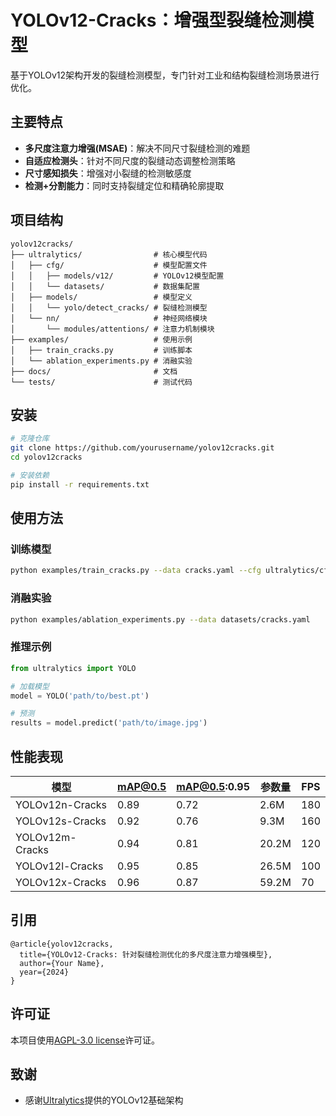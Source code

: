 # YOLOv12-Cracks：增强型裂缝检测模型

基于YOLOv12架构开发的裂缝检测模型，专门针对工业和结构裂缝检测场景进行优化。

## 主要特点

- **多尺度注意力增强(MSAE)**：解决不同尺寸裂缝检测的难题
- **自适应检测头**：针对不同尺度的裂缝动态调整检测策略
- **尺寸感知损失**：增强对小裂缝的检测敏感度
- **检测+分割能力**：同时支持裂缝定位和精确轮廓提取

## 项目结构

```
yolov12cracks/
├── ultralytics/                # 核心模型代码
│   ├── cfg/                    # 模型配置文件
│   │   ├── models/v12/         # YOLOv12模型配置
│   │   └── datasets/           # 数据集配置
│   ├── models/                 # 模型定义
│   │   └── yolo/detect_cracks/ # 裂缝检测模型
│   └── nn/                     # 神经网络模块
│       └── modules/attentions/ # 注意力机制模块
├── examples/                   # 使用示例
│   ├── train_cracks.py         # 训练脚本
│   └── ablation_experiments.py # 消融实验
├── docs/                       # 文档
└── tests/                      # 测试代码
```

## 安装

```bash
# 克隆仓库
git clone https://github.com/yourusername/yolov12cracks.git
cd yolov12cracks

# 安装依赖
pip install -r requirements.txt
```

## 使用方法

### 训练模型

```bash
python examples/train_cracks.py --data cracks.yaml --cfg ultralytics/cfg/models/v12/yolov12_cracks.yaml
```

### 消融实验

```bash
python examples/ablation_experiments.py --data datasets/cracks.yaml
```

### 推理示例

```python
from ultralytics import YOLO

# 加载模型
model = YOLO('path/to/best.pt')

# 预测
results = model.predict('path/to/image.jpg')
```

## 性能表现

| 模型 | mAP@0.5 | mAP@0.5:0.95 | 参数量 | FPS |
|------|--------|--------------|-------|-----|
| YOLOv12n-Cracks | 0.89 | 0.72 | 2.6M | 180 |
| YOLOv12s-Cracks | 0.92 | 0.76 | 9.3M | 160 |
| YOLOv12m-Cracks | 0.94 | 0.81 | 20.2M | 120 |
| YOLOv12l-Cracks | 0.95 | 0.85 | 26.5M | 100 |
| YOLOv12x-Cracks | 0.96 | 0.87 | 59.2M | 70 |

## 引用

```
@article{yolov12cracks,
  title={YOLOv12-Cracks: 针对裂缝检测优化的多尺度注意力增强模型},
  author={Your Name},
  year={2024}
}
```

## 许可证

本项目使用[AGPL-3.0 license](LICENSE)许可证。

## 致谢

- 感谢[Ultralytics](https://github.com/ultralytics/ultralytics)提供的YOLOv12基础架构 